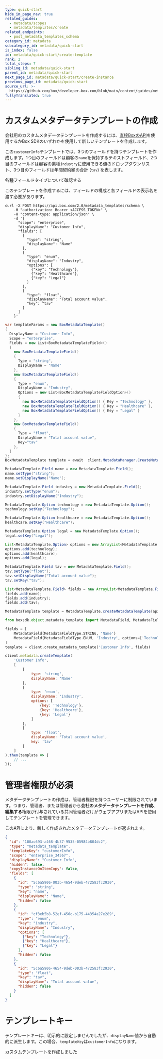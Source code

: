 ```yaml
---
type: quick-start
hide_in_page_nav: true
related_guides:
  - metadata/scopes
  - metadata/templates/create
related_endpoints:
  - post_metadata_templates_schema
category_id: metadata
subcategory_id: metadata/quick-start
is_index: false
id: metadata/quick-start/create-template
rank: 2
total_steps: 7
sibling_id: metadata/quick-start
parent_id: metadata/quick-start
next_page_id: metadata/quick-start/create-instance
previous_page_id: metadata/quick-start
source_url: >-
  https://github.com/box/developer.box.com/blob/main/content/guides/metadata/quick-start/create-template.md
fullyTranslated: true
---
```

# カスタムメタデータテンプレートの作成

会社用のカスタムメタデータテンプレートを作成するには、[直接BoxのAPI](e://post-metadata-templates-schema)を使用するかBox SDKのいずれかを使用して新しいテンプレートを作成します。

この`customerInfo`テンプレートでは、3つのフィールドを持つテンプレートを作成します。1つ目のフィールドは顧客の`name`を保持するテキストフィールド、2つ目のフィールドは顧客の業種`industry`に使用できる値のドロップダウンリスト、3つ目のフィールドは年間契約額の合計 (`tav`) を表します。

<CTA to="g://metadata/fields">

各種フィールドタイプについて確認する

</CTA>

このテンプレートを作成するには、フィールドの構成と各フィールドの表示名を渡す必要があります。

<Tabs>

<Tab title="cURL">

```curl
curl -X POST https://api.box.com/2.0/metadata_templates/schema \
    -H "authorization: Bearer <ACCESS_TOKEN>" \
    -H "content-type: application/json" \
    -d '{
      "scope": "enterprise",
      "displayName": "Customer Info",
      "fields": [
        {
          "type": "string",
          "displayName": "Name"
        },
        {
          "type": "enum",
          "displayName": "Industry",
          "options": [
            {"key": "Technology"},
            {"key": "Healthcare"},
            {"key": "Legal"}
          ]
        },
        {
          "type": "float",
          "displayName": "Total account value",
          "key": "tav"
        }
      ]
    }'

```

</Tab>

<Tab title=".NET">

```csharp
var templateParams = new BoxMetadataTemplate()
{
  DisplayName = "Customer Info",
  Scope = "enterprise",
  Fields = new List<BoxMetadataTemplateField>()
  {
    new BoxMetadataTemplateField()
    {
      Type = "string",
      DisplayName = "Name"
    },
    new BoxMetadataTemplateField()
    {
      Type = "enum",
      DisplayName = "Industry",
      Options = new List<BoxMetadataTemplateFieldOption>()
      {
        new BoxMetadataTemplateFieldOption() { Key = "Technology" },
        new BoxMetadataTemplateFieldOption() { Key = "Healthcare" },
        new BoxMetadataTemplateFieldOption() { Key = "Legal" }
      }
    },
    new BoxMetadataTemplateField()
    {
      Type = "float",
      DisplayName = "Total account value",
      Key="tav"
    },
  }
};
BoxMetadataTemplate template = await  client.MetadataManager.CreateMetadataTemplate(templateParams);

```

</Tab>

<Tab title="Java">

```java
MetadataTemplate.Field name = new MetadataTemplate.Field();
name.setType("string");
name.setDisplayName("Name");

MetadataTemplate.Field industry = new MetadataTemplate.Field();
industry.setType("enum");
industry.setDisplayName("Industry");

MetadataTemplate.Option technology = new MetadataTemplate.Option();
technology.setKey("Technology");

MetadataTemplate.Option healthcare = new MetadataTemplate.Option();
healthcare.setKey("Healthcare");

MetadataTemplate.Option legal = new MetadataTemplate.Option();
legal.setKey("Legal");

List<MetadataTemplate.Option> options = new ArrayList<MetadataTemplate.Option>();
options.add(technology);
options.add(healthcare);
options.add(legal);

MetadataTemplate.Field tav = new MetadataTemplate.Field();
tav.setType("float");
tav.setDisplayName("Total account value");
tav.setKey("tav");

List<MetadataTemplate.Field> fields = new ArrayList<MetadataTemplate.Field>();
fields.add(name);
fields.add(industry);
fields.add(tav);

MetadataTemplate template = MetadataTemplate.createMetadataTemplate(api, "enterprise", "customerInfo", "Customer Info", false, fields);

```

</Tab>

<Tab title="Python">

```python
from boxsdk.object.metadata_template import MetadataField, MetadataFieldType

fields = [
    MetadataField(MetadataFieldType.STRING, 'Name')
    MetadataField(MetadataFieldType.ENUM, 'Industry', options=['Technology', 'Healthcare', 'Legal'])
]
template = client.create_metadata_template('Customer Info', fields)

```

</Tab>

<Tab title="Node">

```js
client.metadata.createTemplate(
    'Customer Info',
    [
        {
            type: 'string',
            displayName: 'Name'
        },
        {
            type: 'enum',
            displayName: 'Industry',
            options: [
                {key: 'Technology'},
                {key: 'Healthcare'},
                {key: 'Legal'}
            ]
        },
        {
            type: 'float',
            displayName: 'Total account value',
            key: 'tav'
        }
    ]
).then(template => {
    // ...
});

```

</Tab>

</Tabs>

<Message warning>

# 管理者権限が必須

メタデータテンプレートの作成は、管理者権限を持つユーザーに制限されています。つまり、管理者、または管理者から**会社のメタデータテンプレートを作成、編集する**権限が付与されている共同管理者だけがウェブアプリまたはAPIを使用してテンプレートを管理できます。

</Message>

このAPIにより、新しく作成されたメタデータテンプレートが返されます。

```json
{
  "id": "100ac693-a468-4b37-9535-05984b804dc2",
  "type": "metadata_template",
  "templateKey": "customerInfo",
  "scope": "enterprise_34567",
  "displayName": "Customer Info",
  "hidden": false,
  "copyInstanceOnItemCopy": false,
  "fields": [
    {
      "id": "5c6a5906-003b-4654-9deb-472583fc2930",
      "type": "string",
      "key": "name",
      "displayName": "Name",
      "hidden": false
    },
    {
      "id": "cf3eb5b8-52ef-456c-b175-44354a27e289",
      "type": "enum",
      "key": "industry",
      "displayName": "Industry",
      "options": [
        {"key": "Technology"},
        {"key": "Healthcare"},
        {"key": "Legal"}
      ],
      "hidden": false
    },
    {
      "id": "5c6a5906-4654-9deb-003b-472583fc2930",
      "type": "float",
      "key": "tav",
      "displayName": "Total account value",
      "hidden": false
    }
  ]
}

```

<Message notice>

# テンプレートキー

テンプレートキーは、明示的に設定しませんでしたが、`displayName`値から自動的に派生します。この場合、`templateKey`は`customerInfo`になります。

</Message>

<Next>

カスタムテンプレートを作成しました

</Next>